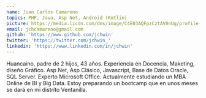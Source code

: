```yaml
---
name: Juan Carlos Camareno
topics: PHP, Java, Asp Net, Android (Kotlin)
picture: https://media.licdn.com/dms/image/C4E03AQFpzCztAV0nUg/profile-displayphoto-shrink_200_200/0?e=1579132800&v=beta&t=dEXXtqDA6KRnqsRyN7Ps8bdK1_kyjNoYO4_T6eDTTzQ
email: jchcamareno@gmail.com
github: 'https://www.github.com/jchwin'
twitter: 'https://twitter.com/jchwin_'
linkedin: 'https://www.linkedin.com/in/jchwin' 
---
```


Huancaino, padre de 2 hijos, 43 años. Experiencia en Docencia, Maketing, diseño Gráfico. Asp Net, Asp Clásico, Javascript, Base de Datos Oracle, SQL Server. Experto Microsoft Office.
Actualmente estudiando un MBA Online de BI y Big Data.
Estoy preparando un bootcamp que en unos meses se dará en mi distrito Ventanilla.
